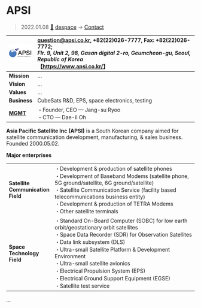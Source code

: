# APSI
> 2022.01.08 [🚀](../../index/index.md) [despace](../index.md) → [Contact](../contact.md)

|[![](../f/contact/a/apsi_logo1_thumb.webp)](../f/contact/a/apsi_logo1.webp)|<question@apsi.co.kr>, +82(22)026-7777, Fax: +82(22)026-7772;<br> *Flr. 9, Unit 2, 98, Gasan digital 2-ro, Geumcheon-gu, Seoul, Republic of Korea*<br> 【<https://www.apsi.co.kr/>】|
|:--|:--|
|**Mission**|…|
|**Vision**|…|
|**Values**|…|
|**Business**|CubeSats R&D, EPS, space electronics, testing|
|**[MGMT](../mgmt.md)**|・Founder, CEO — Jang-su Ryoo<br> ・CTO — Dae-il Oh|

**Asia Pacific Satellite Inc (APSI)** is a South Korean company aimed for satellite communication development, manufacturing, & sales business. Founded 2000.05.02.


**Major enterprises**

| | |
|:--|:--|
|**Satellite<br> Communication<br> Field**|・Development & production of satellite phones<br> ・Development of Baseband Modems (satellite phone, 5G ground/satellite, 6G ground/satellite)<br> ・Satellite Communication Service (facility based telecommunications business entity)<br> ・Development & production of TETRA Modems<br> ・Other satellite terminals|
|**Space<br> Technology<br> Field**|・Standard On-Board Computer (SOBC) for low earth orbit/geostationary orbit satellites<br> ・Space Data Recorder (SDR) for Observation Satellites<br> ・Data link subsystem (DLS)<br> ・Ultra-small Satellite Platform & Development Environment<br> ・Ultra-small satellite avionics<br> ・Electrical Propulsion System (EPS)<br> ・Electrical Ground Support Equipment (EGSE)<br> ・Satellite test service|

<p style="page-break-after:always"> </p>

…
